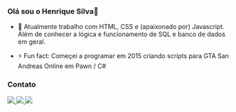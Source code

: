 ### Olá sou o Henrique Silva👋

- 🔭 Atualmente trabalho com HTML, CSS e (apaixonado por) Javascript. Além de conhecer a lógica e funcionamento de SQL e banco de dados em geral.

- ⚡ Fun fact: Começei a programar em 2015 criando scripts para GTA San Andreas Online em Pawn / C#

### Contato

<a href="https://www.linkedin.com/in/henrique-silva-aa6829a7/" alt="linkedin" target="_blank">

  <img src="https://img.shields.io/badge/LinkedIn-%230077B5.svg?&style=flat-square&logo=linkedin&logoColor=white">
  
</a>

<a href="https://wa.me/+5584987786776" alt="WhatsApp" target="_blank">

<img src="https://img.shields.io/badge/-WhatsApp-25d366?style=flat-square&labelColor=25d366&logo=whatsapp&logoColor=white"/>

</a>

<a href="mailto:steniohenriquelacerda@gmail.com" alt="gmail" target="_blank">

<img src="https://img.shields.io/badge/-Gmail-FF0000?style=flat-square&labelColor=FF0000&logo=gmail&logoColor=white" />

</a>

<!-- ![snake gif](https://github.com/HenriqueSilv4/HenriqueSilv4/blob/output/github-contribution-grid-snake.gif) -->
